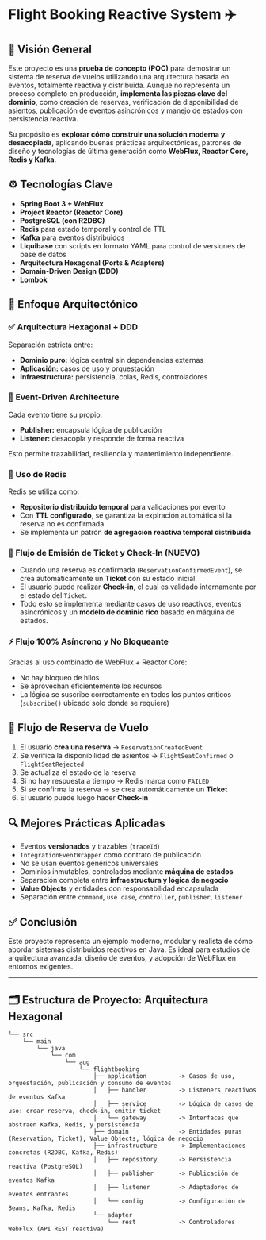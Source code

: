 # Flight Booking Reactive System ✈️

## 🌟 Visión General
Este proyecto es una **prueba de concepto (POC)** para demostrar un sistema de reserva de vuelos utilizando una arquitectura basada en eventos, totalmente reactiva y distribuida. Aunque no representa un proceso completo en producción, **implementa las piezas clave del dominio**, como creación de reservas, verificación de disponibilidad de asientos, publicación de eventos asincrónicos y manejo de estados con persistencia reactiva.

Su propósito es **explorar cómo construir una solución moderna y desacoplada**, aplicando buenas prácticas arquitectónicas, patrones de diseño y tecnologías de última generación como **WebFlux, Reactor Core, Redis y Kafka**.

## ⚙️ Tecnologías Clave
- **Spring Boot 3 + WebFlux**
- **Project Reactor (Reactor Core)**
- **PostgreSQL (con R2DBC)**
- **Redis** para estado temporal y control de TTL
- **Kafka** para eventos distribuidos
- **Liquibase** con scripts en formato YAML para control de versiones de base de datos
- **Arquitectura Hexagonal (Ports & Adapters)**
- **Domain-Driven Design (DDD)**
- **Lombok**

## 🧠 Enfoque Arquitectónico

### ✅ Arquitectura Hexagonal + DDD
Separación estricta entre:
- **Dominio puro:** lógica central sin dependencias externas
- **Aplicación:** casos de uso y orquestación
- **Infraestructura:** persistencia, colas, Redis, controladores

### 🧩 Event-Driven Architecture
Cada evento tiene su propio:
- **Publisher:** encapsula lógica de publicación
- **Listener:** desacopla y responde de forma reactiva

Esto permite trazabilidad, resiliencia y mantenimiento independiente.

### 🧠 Uso de Redis
Redis se utiliza como:
- **Repositorio distribuido temporal** para validaciones por evento
- Con **TTL configurado**, se garantiza la expiración automática si la reserva no es confirmada
- Se implementa un patrón **de agregación reactiva temporal distribuida**

### 🎫 Flujo de Emisión de Ticket y Check-In (NUEVO)
- Cuando una reserva es confirmada (`ReservationConfirmedEvent`), se crea automáticamente un **Ticket** con su estado inicial.
- El usuario puede realizar **Check-in**, el cual es validado internamente por el estado del `Ticket`.
- Todo esto se implementa mediante casos de uso reactivos, eventos asincrónicos y un **modelo de dominio rico** basado en máquina de estados.

### ⚡ Flujo 100% Asíncrono y No Bloqueante
Gracias al uso combinado de WebFlux + Reactor Core:
- No hay bloqueo de hilos
- Se aprovechan eficientemente los recursos
- La lógica se suscribe correctamente en todos los puntos críticos (`subscribe()` ubicado solo donde se requiere)

## 🛫 Flujo de Reserva de Vuelo
1. El usuario **crea una reserva** → `ReservationCreatedEvent`
2. Se verifica la disponibilidad de asientos → `FlightSeatConfirmed` o `FlightSeatRejected`
3. Se actualiza el estado de la reserva
4. Si no hay respuesta a tiempo → Redis marca como `FAILED`
5. Si se confirma la reserva → se crea automáticamente un **Ticket**
6. El usuario puede luego hacer **Check-in**

## 🔍 Mejores Prácticas Aplicadas
- Eventos **versionados** y trazables (`traceId`)
- `IntegrationEventWrapper` como contrato de publicación
- No se usan eventos genéricos universales
- Dominios inmutables, controlados mediante **máquina de estados**
- Separación completa entre **infraestructura y lógica de negocio**
- **Value Objects** y entidades con responsabilidad encapsulada
- Separación entre `command`, `use case`, `controller`, `publisher`, `listener`

## ✅ Conclusión
Este proyecto representa un ejemplo moderno, modular y realista de cómo abordar sistemas distribuidos reactivos en Java. Es ideal para estudios de arquitectura avanzada, diseño de eventos, y adopción de WebFlux en entornos exigentes.

---

## 🗂️ Estructura de Proyecto: Arquitectura Hexagonal

```
└── src
    └── main
        └── java
            └── com
                └── aug
                    └── flightbooking
                        ├── application         -> Casos de uso, orquestación, publicación y consumo de eventos
                        │   ├── handler         -> Listeners reactivos de eventos Kafka
                        │   ├── service         -> Lógica de casos de uso: crear reserva, check-in, emitir ticket
                        │   └── gateway         -> Interfaces que abstraen Kafka, Redis, y persistencia
                        ├── domain              -> Entidades puras (Reservation, Ticket), Value Objects, lógica de negocio
                        ├── infrastructure      -> Implementaciones concretas (R2DBC, Kafka, Redis)
                        │   ├── repository      -> Persistencia reactiva (PostgreSQL)
                        │   ├── publisher       -> Publicación de eventos Kafka
                        │   ├── listener        -> Adaptadores de eventos entrantes
                        │   └── config          -> Configuración de Beans, Kafka, Redis
                        └── adapter
                            └── rest            -> Controladores WebFlux (API REST reactiva)
```